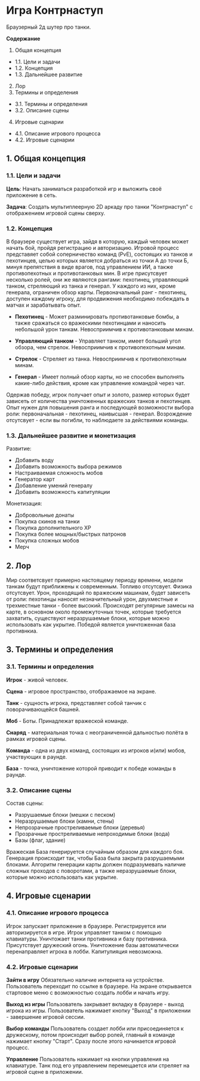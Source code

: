 # Игра Контрнаступ
Браузерный 2д шутер про танки.

**Содержание**
1. Общая концепция
* 1.1. Цели и задачи
* 1.2. Концепция
* 1.3. Дальнейшее развитие
2. Лор
3. Термины и определения
* 3.1. Термины и определения
* 3.2. Описание сцены
4. Игровые сценарии
* 4.1. Описание игрового процесса
* 4.2. Игровые сценарии

## 1. Общая концепция

### 1.1. Цели и задачи

**Цель**: Начать заниматься разработкой игр и выложить своё приложение в сеть.

**Задача**: Создать мультиплеерную 2D аркаду про танки "Контрнаступ" с отображением игровой сцены сверху.

### 1.2. Концепция
В браузере существует игра, зайдя в  которую, каждый человек может начать бой, пройдя регистрацию и авторизацию.
Игровой процесс представяет собой соперничество команд (PvE), состоящих из танков и пехотинцев, целью которых является
добраться из точки А до точки Б, минуя препятствия в виде врагов, под управлением ИИ, а также противопехотных и противотанковых мин.
В игре присутсвует несколько ролей, они же являются рангами: пехотинец, управляющий танком, стреляющий из танка и генерал. У каждого из них, кроме генерала, ограничен обзор карты. Первоначальный ранг - пехотинец, доступен каждому игроку, для продвижения необходимо побеждать в матчах и зарабатывать опыт.

* **Пехотинец** - Может разминировать противотанковые бомбы, а также сражаться со вражескими пехотинцами и наносить небольшой урон танкам. Невосприимчив к противотанковым минам.

* **Управляющий танком** - Управляет танком, имеет больший угол обзора, чем стрелок. Невосприимчив к противопехотным минам.

* **Стрелок** - Стреляет из танка. Невосприимчив к противопехотным минам.

* **Генерал** - Имеет полный обзор карты, но не способен выполнять какие-либо действия, кроме как управление командой через чат.

Одержав победу, игрок получает опыт и золото, размер которых будет зависеть от количества уничтоженных вражеских танков и пехотинцев. Опыт нужен для повышения ранга и последующей возможности выбора роли: первоначальная - пехотинец, наивысшая - генерал. Возрождение отсутсвует - если вы погибли, то наблюдаете за действиями команды.


### 1.3. Дальнейшее развитие и монетизация
Развитие:
* Добавить воду
* Добавить возможность выбора режимов
* Настраиваемая сложность мобов
* Генератор карт
* Добавление умений генералу
* Добавить возможность капитуляции

Монетизация:
* Добровольные донаты
* Покупка скинов на танки
* Покупка дополнительного XP
* Покупка более мощных/быстрых патронов
* Покупка сложных мобов
* Мерч

## 2. Лор

Мир соответсвует примерно настоящему периоду времени, модели танкам будут приближены к современным. Топливо отсутсвует. Физика отсутсвует. Урон, проходящий по вражеским машинам, будет зависеть от роли: пехотинцы наносят незначительный урон, двухместные и трехместные танки - более высокий. Происходят регулярные замесы на карте, в основном около промежуточных точек, которые требуется захватить, существуют неразрушаемые блоки, которые можно использовать как укрытие. Победой является уничтоженная база противнкиа.

## 3. Термины и определения

### 3.1. Термины и определения

**Игрок** - живой человек.

**Сцена** - игровое пространство, отображаемое на экране.

**Танк** - сущность игрока, представляет собой танчик с поворачивающейся башней.

**Моб** - Боты. Принадлежат вражеской команде.

**Снаряд** - материальная точка с неограниченной дальностью полёта в рамках игровой сцены.

**Команда** - одна из двух команд, состоящих из игроков и(или) мобов, участвующих в раунде.

**База** - точка, уничтожение которой приводит к победе команды в раунде.

### 3.2. Описание сцены
Состав сцены:
* Разрушаемые блоки (мешки с песком)
* Неразрушаемые блоки (камни, стены)
* Непрозрачные простреливаемые блоки (деревья)
* Прозрачные простреливаемые непроходимые блоки (вода)
* Базы (флаг, здание)

Вражеская База генерируется случайным образом для каждого боя.
Генерация происходит так, чтобы База была закрыта разрушаемыми блоками.
Алгоритм генерации карты должен подразумевать наличие сложных проходов с поворотами, а также неразрушаемые блоки, которые можно использовать как укрытие.


## 4. Игровые сценарии

### 4.1. Описание игрового процесса
Игрок запускает приложение в браузере.
Регистрируется или авторизируется в игре.
Игрок управляет танком с помощью клавиатуры. Уничтожает танки противника и базу противника.
Присутствует дружеский огонь.
Уничтожение базы автоматически перенаправляет игрока в лобби.
Капитулияция невозможна.


### 4.2. Игровые сценарии

**Зайти в игру**
Обязательно наличие интернета на устройстве.
Пользователь переходит по ссылке в браузере.
На экране открывается стартовое меню с возможностью создать лобби и начать игру.

**Выход из игры**
Пользователь закрывает вкладку в браузере - выход игрока из игры.
Пользователь нажимает кнопку "Выход" в приложении - завершение игровой сессии. 

**Выбор команды**
Пользователь создает лобби или присоединяется к дружескому, потом происходит выбор ролей, главный в команде нажимает кнопку "Старт".
Сразу после этого начинается игровой процесс.

**Управление**
Пользователь нажимает на кнопки управления на клавиатуре.
Танк под его управлением перемещается или стреляет на игровой сцене в приложении.
